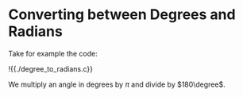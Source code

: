 # Converting between Degrees and Radians

Take for example the code:

!{{./degree_to_radians.c}}

We multiply an angle in degrees by $\pi$ and divide by $180\degree$.
